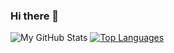 ### Hi there 👋

![My GitHub Stats](https://github-readme-stats.vercel.app/api?username=maxuss&show_icons=true&theme=darcula)
[![Top Languages](https://github-readme-stats.vercel.app/api/top-langs/?username=maxuss&hide=php,css,html,mcfunction,dockerfile&theme=darcula&card_width=500)](https://github.com/Maxuss/Maxuss)
